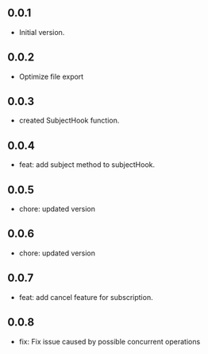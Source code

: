 ## 0.0.1

- Initial version.

## 0.0.2

-  Optimize file export

## 0.0.3

-  created SubjectHook function.

## 0.0.4

-  feat: add subject method to subjectHook.

## 0.0.5

-  chore: updated version

## 0.0.6

-  chore: updated version

## 0.0.7

- feat: add cancel feature for subscription.

## 0.0.8

- fix: Fix issue caused by possible concurrent operations
